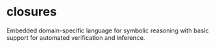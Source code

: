 # closures
Embedded domain-specific language for symbolic reasoning with basic support for automated verification and inference.
